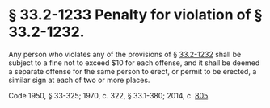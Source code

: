 # § 33.2-1233 Penalty for violation of § 33.2-1232.

<p>Any person who violates any of the provisions of § <a href='http://law.lis.virginia.gov/vacode/33.2-1232/'>33.2-1232</a> shall be subject to a fine not to exceed $10 for each offense, and it shall be deemed a separate offense for the same person to erect, or permit to be erected, a similar sign at each of two or more places.</p><p>Code 1950, § 33-325; 1970, c. 322, § 33.1-380; 2014, c. <a href='http://lis.virginia.gov/cgi-bin/legp604.exe?141+ful+CHAP0805'>805</a>.</p>